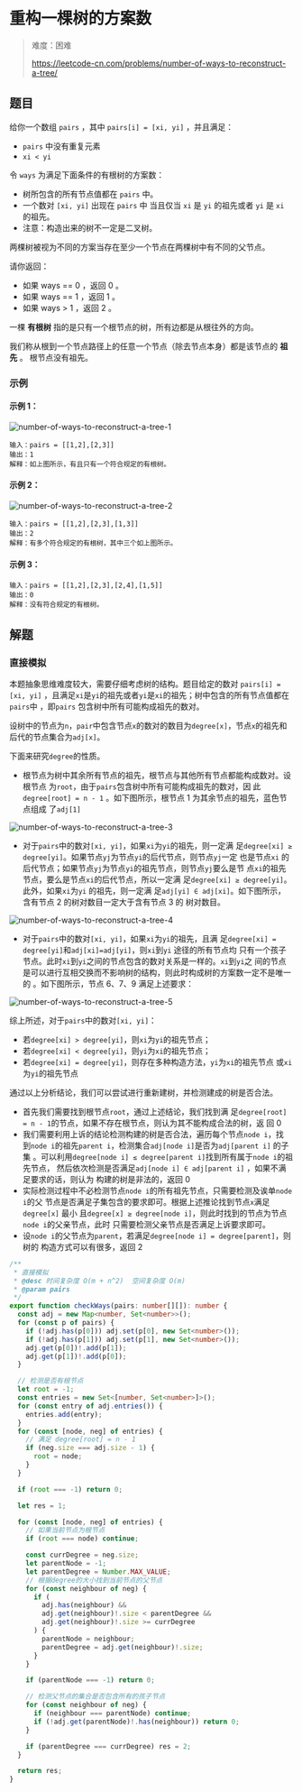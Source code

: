 # 重构一棵树的方案数

> 难度：困难
>
> https://leetcode-cn.com/problems/number-of-ways-to-reconstruct-a-tree/

## 题目

给你一个数组 `pairs` ，其中 `pairs[i] = [xi, yi]` ，并且满足：

- `pairs` 中没有重复元素
- `xi < yi`

令 `ways` 为满足下面条件的有根树的方案数：

- 树所包含的所有节点值都在 `pairs` 中。
- 一个数对 `[xi, yi]` 出现在 `pairs` 中 当且仅当 `xi` 是 `yi` 的祖先或者 `yi` 是
  `xi` 的祖先。
- 注意：构造出来的树不一定是二叉树。

两棵树被视为不同的方案当存在至少一个节点在两棵树中有不同的父节点。

请你返回：

- 如果 ways == 0 ，返回 0 。
- 如果 ways == 1 ，返回 1 。
- 如果 ways > 1 ，返回 2 。

一棵 **有根树** 指的是只有一个根节点的树，所有边都是从根往外的方向。

我们称从根到一个节点路径上的任意一个节点（除去节点本身）都是该节点的 **祖先** 。
根节点没有祖先。

### 示例

#### 示例 1：

![number-of-ways-to-reconstruct-a-tree-1](https://user-images.githubusercontent.com/54696834/159102000-6b8436c1-df18-4c65-babd-d94866d071a4.png)

```
输入：pairs = [[1,2],[2,3]]
输出：1
解释：如上图所示，有且只有一个符合规定的有根树。
```

#### 示例 2：

![number-of-ways-to-reconstruct-a-tree-2](https://user-images.githubusercontent.com/54696834/159101969-7afde945-cf03-4ff9-a1e4-79d7e4efa589.png)

```
输入：pairs = [[1,2],[2,3],[1,3]]
输出：2
解释：有多个符合规定的有根树，其中三个如上图所示。
```

#### 示例 3：

```
输入：pairs = [[1,2],[2,3],[2,4],[1,5]]
输出：0
解释：没有符合规定的有根树。
```

## 解题

### 直接模拟

本题抽象思维难度较大，需要仔细考虑树的结构。题目给定的数对 `pairs[i] = [xi, yi]`
，且满足`xi`是`yi`的祖先或者`yi`是`xi`的祖先；树中包含的所有节点值都在`pairs`中
，即`pairs` 包含树中所有可能构成祖先的数对。

设树中的节点为`n`，`pair`中包含节点`x`的数对的数目为`degree[x]`，节点`x`的祖先和
后代的节点集合为`adj[x]`。

下面来研究`degree`的性质。

- 根节点为树中其余所有节点的祖先，根节点与其他所有节点都能构成数对。设根节点
  为`root`，由于`pairs`包含树中所有可能构成祖先的数对，因
  此`degree[root] = n - 1` 。如下图所示，根节点 1 为其余节点的祖先，蓝色节点组成
  了`adj[1]`

![number-of-ways-to-reconstruct-a-tree-3](https://user-images.githubusercontent.com/54696834/159101973-a6c0bf91-9a6c-4bd9-9553-06cf67815a1b.png)

- 对于`pairs`中的数对`[xi, yi]`，如果`xi`为`yi`的祖先，则一定满
  足`degree[xi] ≥ degree[yi]`。如果节点`yj`为节点`yi`的后代节点，则节点`yj`一定
  也是节点`xi` 的后代节点；如果节点`yj`为节点`yi`的祖先节点，则节点`yj`要么是节
  点`xi`的祖先节点，要么是节点`xi`的后代节点，所以一定满
  足`degree[xi] ≥ degree[yi]`。此外，如果`xi`为`yi` 的祖先，则一定满
  足`adj[yi] ∈ adj[xi]`。如下图所示，含有节点 2 的树对数目一定大于含有节点 3 的
  树对数目。

![number-of-ways-to-reconstruct-a-tree-4](https://user-images.githubusercontent.com/54696834/159101963-d6c4976e-47b8-4142-a058-f22c7d127cf5.png)

- 对于`pairs`中的数对`[xi, yi]`，如果`xi`为`yi`的祖先，且满
  足`degree[xi] = degree[yi]`和`adj[xi]=adj[yi]`，则`xi`到`yi` 途径的所有节点均
  只有一个孩子节点。此时`xi`到`yi`之间的节点包含的数对关系是一样的。`xi`到`yi`之
  间的节点是可以进行互相交换而不影响树的结构，则此时构成树的方案数一定不是唯一的
  。如下图所示，节点 6、7、9 满足上述要求：

![number-of-ways-to-reconstruct-a-tree-5](https://user-images.githubusercontent.com/54696834/159101967-d1bdbed8-6814-4dfb-8414-c821f9a27d71.png)

综上所述，对于`pairs`中的数对`[xi, yi]`：

- 若`degree[xi] > degree[yi]`，则`xi`为`yi`的祖先节点；
- 若`degree[xi] < degree[yi]`，则`yi`为`xi`的祖先节点；
- 若`degree[xi] = degree[yi]`，则存在多种构造方法，`yi`为`xi`的祖先节点
  或`xi`为`yi`的祖先节点

通过以上分析结论，我们可以尝试进行重新建树，并检测建成的树是否合法。

- 首先我们需要找到根节点`root`，通过上述结论，我们找到满
  足`degree[root] = n - 1`的节点，如果不存在根节点，则认为其不能构成合法的树，返
  回 0
- 我们需要利用上诉的结论检测构建的树是否合法，遍历每个节点`node i`，找
  到`node i`的祖先`parent i`，检测集合`adj[node i]`是否为`adj[parent i]` 的子集
  。可以利用`degree[node i] ≤ degree[parent i]`找到所有属于`node i`的祖先节点，
  然后依次检测是否满足`adj[node i] ∈ adj[parent i]` ，如果不满足要求的话，则认为
  构建的树是非法的，返回 0
- 实际检测过程中不必检测节点`node i`的所有祖先节点，只需要检测及诶单`node i`的父
  节点是否满足子集包含的要求即可。根据上述推论找到节点`x`满足`degree[x]` 最小
  且`degree[x] ≥ degree[node i]`，则此时找到的节点为节点`node i`的父亲节点，此时
  只需要检测父亲节点是否满足上诉要求即可。
- 设`node i`的父节点为`parent`，若满足`degree[node i] = degree[parent]`，则树的
  构造方式可以有很多，返回 2

```typescript
/**
 * 直接模拟
 * @desc 时间复杂度 O(m + n^2)  空间复杂度 O(m)
 * @param pairs
 */
export function checkWays(pairs: number[][]): number {
  const adj = new Map<number, Set<number>>();
  for (const p of pairs) {
    if (!adj.has(p[0])) adj.set(p[0], new Set<number>());
    if (!adj.has(p[1])) adj.set(p[1], new Set<number>());
    adj.get(p[0])!.add(p[1]);
    adj.get(p[1])!.add(p[0]);
  }

  // 检测是否有根节点
  let root = -1;
  const entries = new Set<[number, Set<number>]>();
  for (const entry of adj.entries()) {
    entries.add(entry);
  }
  for (const [node, neg] of entries) {
    // 满足 degree[root] = n - 1
    if (neg.size === adj.size - 1) {
      root = node;
    }
  }

  if (root === -1) return 0;

  let res = 1;

  for (const [node, neg] of entries) {
    // 如果当前节点为根节点
    if (root === node) continue;

    const currDegree = neg.size;
    let parentNode = -1;
    let parentDegree = Number.MAX_VALUE;
    // 根据degree的大小找到当前节点的父节点
    for (const neighbour of neg) {
      if (
        adj.has(neighbour) &&
        adj.get(neighbour)!.size < parentDegree &&
        adj.get(neighbour)!.size >= currDegree
      ) {
        parentNode = neighbour;
        parentDegree = adj.get(neighbour)!.size;
      }
    }

    if (parentNode === -1) return 0;

    // 检测父节点的集合是否包含所有的孩子节点
    for (const neighbour of neg) {
      if (neighbour === parentNode) continue;
      if (!adj.get(parentNode)!.has(neighbour)) return 0;
    }

    if (parentDegree === currDegree) res = 2;
  }

  return res;
}
```
